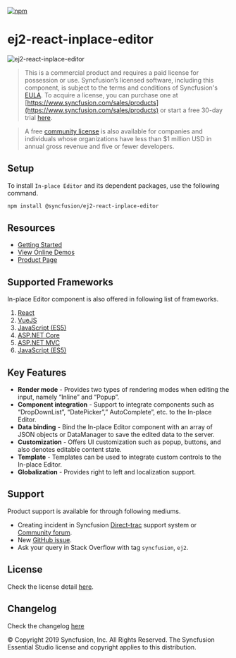 [![npm](http://ej2.syncfusion.com/github-badges?package=@syncfusion/ej2-react-inplace-editor)](https://www.npmjs.com/package/@syncfusion/ej2-react-inplace-editor)

# ej2-react-inplace-editor

![ej2-react-inplace-editor](https://ej2.syncfusion.com/products/images/inplace-editor/readMe.gif)

> This is a commercial product and requires a paid license for possession or use. Syncfusion’s licensed software, including this component, is subject to the terms and conditions of Syncfusion's [EULA](https://www.syncfusion.com/eula/es/). To acquire a license, you can purchase one at [https://www.syncfusion.com/sales/products](https://www.syncfusion.com/sales/products) or start a free 30-day trial [here](https://www.syncfusion.com/account/manage-trials/start-trials).

> A free [community license](https://www.syncfusion.com/products/communitylicense) is also available for companies and individuals whose organizations have less than $1 million USD in annual gross revenue and five or fewer developers.

## Setup

To install `In-place Editor` and its dependent packages, use the following command.

```sh
npm install @syncfusion/ej2-react-inplace-editor
```

## Resources

* [Getting Started](https://ej2.syncfusion.com/react/documentation/inplace-editor/getting-started.html?lang=typescript&utm_source=npm&utm_campaign=inplace-editor)
* [View Online Demos](https://ej2.syncfusion.com/react/demos/?utm_source=npm&utm_campaign=inplace-editor#/material/inplace-editor/default.html)
* [Product Page](https://www.syncfusion.com/react-ui-controls/inplace-editor)

## Supported Frameworks

In-place Editor component is also offered in following list of frameworks.

1. [React](https://github.com/syncfusion/ej2-react-ui-components/tree/master/components/inplace-editor)
2. [VueJS](https://github.com/syncfusion/ej2-vue-ui-components/tree/master/components/inplace-editor)
3. [JavaScript (ES5)](https://www.syncfusion.com/javascript-ui-controls/inplace-editor)
3. [ASP.NET Core](https://www.syncfusion.com/aspnet-core-ui-controls/inplace-editor)
4. [ASP.NET MVC](https://www.syncfusion.com/aspnet-mvc-ui-controls/inplace-editor)
5. [JavaScript (ES5)](https://www.syncfusion.com/javascript-ui-controls/inplace-editor)

## Key Features

*  **Render mode** - Provides two types of rendering modes when editing the input, namely “Inline” and “Popup”.
*  **Component integration** - Support to integrate components such as “DropDownList”, “DatePicker”,” AutoComplete”, etc. to the In-place Editor.
*  **Data binding**  - Bind the In-place Editor component with an array of JSON objects or DataManager to save the edited data to the server.
*  **Customization**  - Offers UI customization such as popup, buttons, and also denotes editable content state.
*  **Template**  - Templates can be used to integrate custom controls to the In-place Editor.
*  **Globalization**  - Provides right to left and localization support.

## Support

Product support is available for through following mediums.

* Creating incident in Syncfusion [Direct-trac](https://www.syncfusion.com/support/directtrac/incidents?utm_source=npm&utm_campaign=inplace-editor) support system or [Community forum](https://www.syncfusion.com/forums/essential-js2?utm_source=npm&utm_campaign=inplace-editor).
* New [GitHub issue](https://github.com/syncfusion/ej2-javascript-ui-controls/issues/new).
* Ask your query in Stack Overflow with tag `syncfusion`, `ej2`.

## License

Check the license detail [here](https://github.com/syncfusion/ej2-javascript-ui-controls/blob/master/license?utm_source=npm&utm_campaign=inplace-editor).

## Changelog

Check the changelog [here](https://github.com/syncfusion/ej2-javascript-ui-controls/blob/master/controls/inplace-editor/CHANGELOG.md?utm_source=npm&utm_campaign=inplace-editor)


&copy; Copyright 2019 Syncfusion, Inc. All Rights Reserved. The Syncfusion Essential Studio license and copyright applies to this distribution.